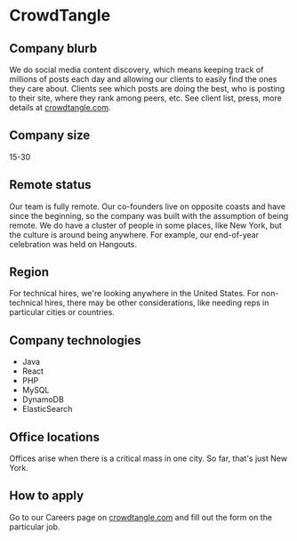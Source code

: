 # CrowdTangle

## Company blurb

We do social media content discovery, which means keeping track of millions of posts each day and allowing our clients to easily find the ones they care about. Clients see which posts are doing the best, who is posting to their site, where they rank among peers, etc. See client list, press, more details at [crowdtangle.com](http://crowdtangle.com).

## Company size

15-30

## Remote status

Our team is fully remote. Our co-founders live on opposite coasts and have since the beginning, so the company was built with the assumption of being remote. We do have a cluster of people in some places, like New York, but the culture is around being anywhere. For example, our end-of-year celebration was held on Hangouts.

## Region

For technical hires, we're looking anywhere in the United States. For non-technical hires, there may be other considerations, like needing reps in particular cities or countries.

## Company technologies

- Java
- React
- PHP
- MySQL
- DynamoDB
- ElasticSearch

## Office locations

Offices arise when there is a critical mass in one city. So far, that's just New York.

## How to apply

Go to our Careers page on [crowdtangle.com](http://crowdtangle.com) and fill out the form on the particular job.
